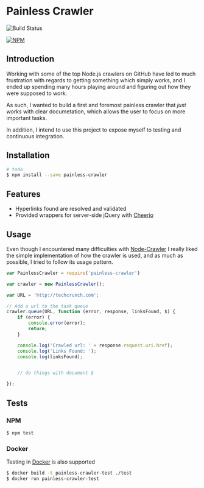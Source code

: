 
# Painless Crawler

![Build Status](https://travis-ci.org/skewedlines/PainlessCrawler.svg)

[![NPM](https://nodei.co/npm/painless-crawler.png?downloads=true&downloadRank=true&stars=true)](https://nodei.co/npm/painless-crawler/)

## Introduction


Working with some of the top Node.js crawlers on GitHub have led to much frustration with regards to getting something which simply works, and I ended up spending many hours playing around and figuring out how they were supposed to work.

As such, I wanted to build a first and foremost painless crawler that *just works* with clear documetation, which allows the user to focus on more important tasks.

In addition, I intend to use this project to expose myself to testing and continuous integration.

## Installation

```bash
# todo
$ npm install --save painless-crawler
```

## Features

- Hyperlinks found are resolved and validated 
- Provided wrappers for server-side jQuery with [Cheerio](https://github.com/cheeriojs/cheerio)
 
## Usage

Even though I encountered many difficulties with [Node-Crawler](https://github.com/sylvinus/node-crawler) I really liked the simple implementation of how the crawler is used, and as much as possible, I tried to follow its usage pattern. 

```javascript
var PainlessCrawler = require('painless-crawler')

var crawler = new PainlessCrawler();

var URL = 'http://techcrunch.com';

// Add a url to the task queue
crawler.queue(URL, function (error, response, linksFound, $) {
    if (error) {
        console.error(error);
        return;
    }

    console.log('Crawled url: ' + response.request.uri.href);
    console.log('Links Found: ');
    console.log(linksFound);


    // do things with document $

});
```

## Tests

### NPM
```bash
$ npm test
```

### Docker

Testing in [Docker](https://www.docker.com) is also supported
```bash
$ docker build -t painless-crawler-test ./test
$ docker run painless-crawler-test
```
